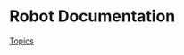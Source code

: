 # Robot Documentation

<aside>

[Topics](Robot%20Documentation%201b8bc15ef8558051841fee09f7902dd8/Topics%201b8bc15ef855815eb7daec01e7b958d2.csv)

</aside>